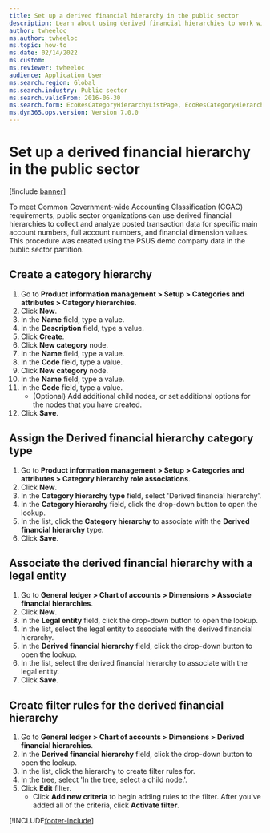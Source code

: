 ```yaml
--- 
title: Set up a derived financial hierarchy in the public sector
description: Learn about using derived financial hierarchies to work with posted transaction data for main and full account numbers and financial dimension values.
author: twheeloc
ms.author: twheeloc
ms.topic: how-to
ms.date: 02/14/2022
ms.custom:
ms.reviewer: twheeloc   
audience: Application User  
ms.search.region: Global
ms.search.industry: Public sector
ms.search.validFrom: 2016-06-30
ms.search.form: EcoResCategoryHierarchyListPage, EcoResCategoryHierarchyCreate, EcoResCategory, EcoResCategoryHierarchyRole, LedgerDerivedFinHierarchyLegalEntities, LedgerDerivedFinHierarchies
ms.dyn365.ops.version: Version 7.0.0 
---
```


# Set up a derived financial hierarchy in the public sector

[!include [banner](../../includes/banner.md)]

To meet Common Government-wide Accounting Classification (CGAC) requirements, public sector organizations can use derived financial hierarchies to collect and analyze posted transaction data for specific main account numbers, full account numbers, and financial dimension values. This procedure was created using the PSUS demo company data in the public sector partition.


## Create a category hierarchy
1. Go to **Product information management > Setup > Categories and attributes > Category hierarchies**.
2. Click **New**.
3. In the **Name** field, type a value.
4. In the **Description** field, type a value.
5. Click **Create**.
6. Click **New category** node.
7. In the **Name** field, type a value.
8. In the **Code** field, type a value.
9. Click **New category** node.
10. In the **Name** field, type a value.
11. In the **Code** field, type a value.
    * (Optional) Add additional child nodes, or set additional options for the nodes that you have created.  
12. Click **Save**.

## Assign the Derived financial hierarchy category type
1. Go to **Product information management > Setup > Categories and attributes > Category hierarchy role associations**.
2. Click **New**.
3. In the **Category hierarchy type** field, select 'Derived financial hierarchy'.
4. In the **Category hierarchy** field, click the drop-down button to open the lookup.
5. In the list, click the **Category hierarchy** to associate with the **Derived financial hierarchy** type.
6. Click **Save**.

## Associate the derived financial hierarchy with a legal entity
1. Go to **General ledger > Chart of accounts > Dimensions > Associate financial hierarchies**.
2. Click **New**.
3. In the **Legal entity** field, click the drop-down button to open the lookup.
4. In the list, select the legal entity to associate with the derived financial hierarchy.
5. In the **Derived financial hierarchy** field, click the drop-down button to open the lookup.
6. In the list, select the derived financial hierarchy to associate with the legal entity.
7. Click **Save**.

## Create filter rules for the derived financial hierarchy
1. Go to **General ledger > Chart of accounts > Dimensions > Derived financial hierarchies**.
2. In the **Derived financial hierarchy** field, click the drop-down button to open the lookup.
3. In the list, click the hierarchy to create filter rules for.
4. In the tree, select 'In the tree, select a child node.'.
5. Click **Edit** filter.
    * Click **Add new criteria** to begin adding rules to the filter. After you've added all of the criteria, click **Activate filter**.  



[!INCLUDE[footer-include](../../../includes/footer-banner.md)]
